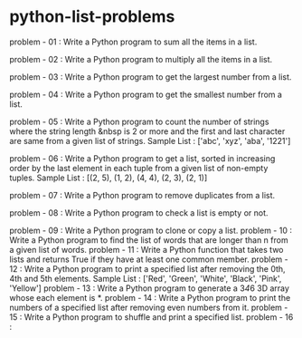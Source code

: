 # python-list-problems

problem - 01 : Write a Python program to sum all the items in a list.

problem - 02 : Write a Python program to multiply all the items in a list.

problem - 03 : Write a Python program to get the largest number from a list.

problem - 04 : Write a Python program to get the smallest number from a list.

problem - 05 : Write a Python program to count the number of strings where the string length
&nbsp               is 2 or more and the first and last character are same from a given list of                    strings.
               Sample List : ['abc', 'xyz', 'aba', '1221']

problem - 06 : Write a Python program to get a list, sorted in increasing order by the last
element in each tuple from a given list of non-empty tuples.
Sample List : [(2, 5), (1, 2), (4, 4), (2, 3), (2, 1)]

problem - 07 : Write a Python program to remove duplicates from a list.

problem - 08 : Write a Python program to check a list is empty or not.

problem - 09 : Write a Python program to clone or copy a list.
problem - 10 : Write a Python program to find the list of words that are longer than n from a
given list of words.
problem - 11 : Write a Python function that takes two lists and returns True if they have at
least one common member.
problem - 12 : Write a Python program to print a specified list after removing the 0th, 4th and
5th elements.
Sample List : ['Red', 'Green', 'White', 'Black', 'Pink', 'Yellow']
problem - 13 : Write a Python program to generate a 3*4*6 3D array whose each element is
*.
problem - 14 : Write a Python program to print the numbers of a specified list after removing
even numbers from it.
problem - 15 : Write a Python program to shuffle and print a specified list.
problem - 16 : 
